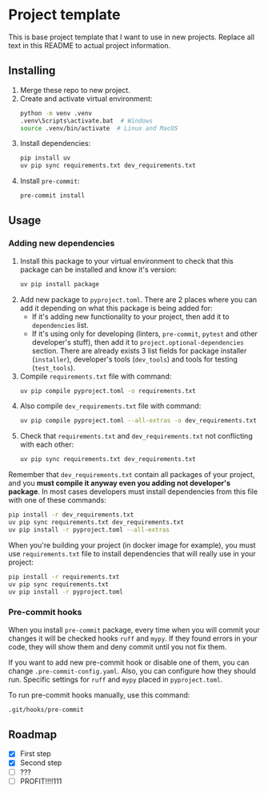 # Project template

This is base project template that I want to use in new projects. Replace all text in this README to actual project
information.

## Installing

1. Merge these repo to new project.
2. Create and activate virtual environment:
    ```bash
    python -m venv .venv
    .venv\Scripts\activate.bat  # Windows
    source .venv/bin/activate  # Linux and MacOS
    ```
3. Install dependencies:
    ```bash
    pip install uv
    uv pip sync requirements.txt dev_requirements.txt
    ```
4. Install `pre-commit`:
    ```bash
    pre-commit install
    ```

## Usage

### Adding new dependencies

1. Install this package to your virtual environment to check that this package can be installed and know it's version:
   ```bash
   uv pip install package
   ```
2. Add new package to `pyproject.toml`. There are 2 places where you can add it depending on what this package is being
added for:
   - If it's adding new functionality to your project, then add it to `dependencies` list.
   - If it's using only for developing (linters, `pre-commit`, `pytest` and other developer's stuff), then add it to
   `project.optional-dependencies` section. There are already exists 3 list fields for package installer (`installer`),
   developer's tools (`dev_tools`) and tools for testing (`test_tools`).
3. Compile `requirements.txt` file with command:
   ```bash
   uv pip compile pyproject.toml -o requirements.txt
   ```
4. Also compile `dev_requirements.txt` file with command:
   ```bash
   uv pip compile pyproject.toml --all-extras -o dev_requirements.txt
   ```
5. Check that `requirements.txt` and `dev_requirements.txt` not conflicting with each other:
   ```bash
   uv pip sync requirements.txt dev_requirements.txt
   ```

Remember that `dev_requirements.txt` contain all packages of your project, and you **must compile it anyway even you
adding not developer's package**. In most cases developers must install dependencies from this file with one of these
commands:
```bash
pip install -r dev_requirements.txt
uv pip sync requirements.txt dev_requirements.txt
uv pip install -r pyproject.toml --all-extras
```

When you're building your project (in docker image for example), you must use `requirements.txt` file to install
dependencies that will really use in your project:

```bash
pip install -r requirements.txt
uv pip sync requirements.txt
uv pip install -r pyproject.toml
```

### Pre-commit hooks

When you install `pre-commit` package, every time when you will commit your changes it will be checked hooks `ruff` and
`mypy`. If they found errors in your code, they will show them and deny commit until you not fix them.

If you want to add new pre-commit hook or disable one of them, you can change `.pre-commit-config.yaml`. Also, you can
configure how they should run. Specific settings for `ruff` and `mypy` placed in `pyproject.toml`.

To run pre-commit hooks manually, use this command:

```bash
.git/hooks/pre-commit
```

## Roadmap

- [X] First step
- [X] Second step
- [ ] ???
- [ ] PROFIT!!!!111
